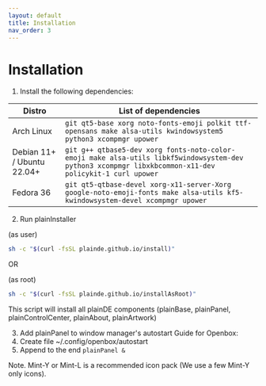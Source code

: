 ```yaml
---
layout: default
title: Installation
nav_order: 3
---
```



# Installation

1. Install the following dependencies:

| Distro | List of dependencies |
|---|---|
| Arch Linux | `git qt5-base xorg noto-fonts-emoji polkit ttf-opensans make alsa-utils kwindowsystem5 python3 xcompmgr upower`|
| Debian 11+ / Ubuntu 22.04+ | `git g++ qtbase5-dev xorg fonts-noto-color-emoji make alsa-utils libkf5windowsystem-dev python3 xcompmgr libxkbcommon-x11-dev policykit-1 curl upower` |
| Fedora 36 | `git qt5-qtbase-devel xorg-x11-server-Xorg google-noto-emoji-fonts make alsa-utils kf5-kwindowsystem-devel xcompmgr upower` |

2. Run plainInstaller

(as user)
~~~sh
sh -c "$(curl -fsSL plainde.github.io/install)"
~~~

OR

(as root)
~~~sh
sh -c "$(curl -fsSL plainde.github.io/installAsRoot)"
~~~

This script will install all plainDE components (plainBase, plainPanel, plainControlCenter, plainAbout, plainArtwork)

3. Add plainPanel to window manager's autostart
Guide for Openbox:
  1. Create file ~/.config/openbox/autostart
  2. Append to the end `plainPanel &`

Note. Mint-Y or Mint-L is a recommended icon pack (We use a few Mint-Y only icons).
